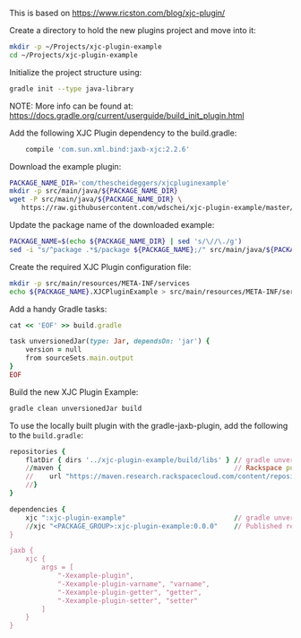 This is based on https://www.ricston.com/blog/xjc-plugin/

Create a directory to hold the new plugins project and move into it:
``` bash
mkdir -p ~/Projects/xjc-plugin-example
cd ~/Projects/xjc-plugin-example
```

Initialize the project structure using:
``` bash
gradle init --type java-library
```

NOTE: More info can be found at: https://docs.gradle.org/current/userguide/build_init_plugin.html

Add the following XJC Plugin dependency to the build.gradle:
``` bash
    compile 'com.sun.xml.bind:jaxb-xjc:2.2.6'
```

Download the example plugin:
``` bash
PACKAGE_NAME_DIR='com/thescheideggers/xjcpluginexample'
mkdir -p src/main/java/${PACKAGE_NAME_DIR}
wget -P src/main/java/${PACKAGE_NAME_DIR} \
   https://raw.githubusercontent.com/wdschei/xjc-plugin-example/master/src/main/java/com/thescheideggers/xjcpluginexample/XJCPluginExample.java
```

Update the package name of the downloaded example:
``` bash
PACKAGE_NAME=$(echo ${PACKAGE_NAME_DIR} | sed 's/\//\./g')
sed -i "s/^package .*$/package ${PACKAGE_NAME};/" src/main/java/${PACKAGE_NAME_DIR}/XJCPluginExample.java
```

Create the required XJC Plugin configuration file:
``` bash
mkdir -p src/main/resources/META-INF/services
echo ${PACKAGE_NAME}.XJCPluginExample > src/main/resources/META-INF/services/com.sun.tools.xjc.Plugin
```

Add a handy Gradle tasks:
``` ruby
cat << 'EOF' >> build.gradle

task unversionedJar(type: Jar, dependsOn: 'jar') {
    version = null
    from sourceSets.main.output
}
EOF
```

Build the new XJC Plugin Example:
``` bash
gradle clean unversionedJar build
```

To use the locally built plugin with the gradle-jaxb-plugin, add the following to the `build.gradle`:
``` ruby
repositories {
    flatDir { dirs '../xjc-plugin-example/build/libs' } // gradle unversionedJar
    //maven {                                           // Rackspace public repository
    //    url "https://maven.research.rackspacecloud.com/content/repositories/public/"
    //}
}

dependencies {
    xjc ":xjc-plugin-example"                           // gradle unversionedJar
    //xjc "<PACKAGE_GROUP>:xjc-plugin-example:0.0.0"    // Published release
}

jaxb {
    xjc {
        args = [
            "-Xexample-plugin",
            "-Xexample-plugin-varname", "varname",
            "-Xexample-plugin-getter", "getter",
            "-Xexample-plugin-setter", "setter"
        ]
    }
}
```

